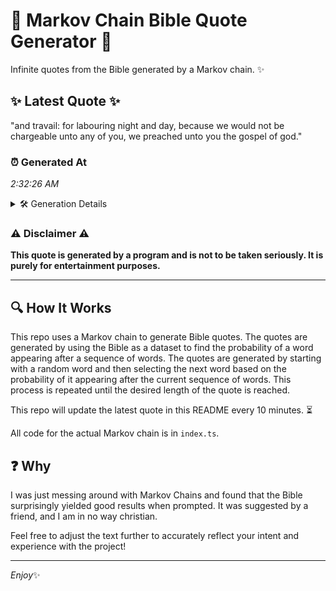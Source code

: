 # 📖 Markov Chain Bible Quote Generator 📖

Infinite quotes from the Bible generated by a Markov chain. ✨

## ✨ Latest Quote ✨
"and travail: for labouring night and day, because we would not be chargeable unto any of you, we preached unto you the gospel of god."

### ⏰ Generated At
*2:32:26 AM*

<details>
    <summary>🛠️ Generation Details</summary>
    <p>
        <strong>🌱 Seed:</strong> and<br>
        <strong>🔄 Iterations:</strong> 24<br>
        <strong>📜 Context History:</strong><br>[ and ]: travail:<br>[ and, travail: ]: for<br>[ and, travail:, for ]: labouring<br>[ and, travail:, for, labouring ]: night<br>[ and, travail:, for, labouring, night ]: and<br>[ and, travail:, for, labouring, night, and ]: day,<br>[ travail:, for, labouring, night, and, day, ]: because<br>[ for, labouring, night, and, day,, because ]: we<br>[ labouring, night, and, day,, because, we ]: would<br>[ night, and, day,, because, we, would ]: not<br>[ and, day,, because, we, would, not ]: be<br>[ day,, because, we, would, not, be ]: chargeable<br>[ because, we, would, not, be, chargeable ]: unto<br>[ we, would, not, be, chargeable, unto ]: any<br>[ would, not, be, chargeable, unto, any ]: of<br>[ not, be, chargeable, unto, any, of ]: you,<br>[ be, chargeable, unto, any, of, you, ]: we<br>[ chargeable, unto, any, of, you,, we ]: preached<br>[ unto, any, of, you,, we, preached ]: unto<br>[ any, of, you,, we, preached, unto ]: you<br>[ of, you,, we, preached, unto, you ]: the<br>[ you,, we, preached, unto, you, the ]: gospel<br>[ we, preached, unto, you, the, gospel ]: of<br>[ preached, unto, you, the, gospel, of ]: god.<br>
    </p>
</details>

### ⚠️ Disclaimer ⚠️
**This quote is generated by a program and is not to be taken seriously. It is purely for entertainment purposes.**

---

## 🔍 How It Works

This repo uses a Markov chain to generate Bible quotes. The quotes are generated by using the Bible as a dataset to find the probability of a word appearing after a sequence of words. The quotes are generated by starting with a random word and then selecting the next word based on the probability of it appearing after the current sequence of words. This process is repeated until the desired length of the quote is reached.

This repo will update the latest quote in this README every 10 minutes. ⏳

All code for the actual Markov chain is in `index.ts`.

## ❓ Why

I was just messing around with Markov Chains and found that the Bible surprisingly yielded good results when prompted. 
It was suggested by a friend, and I am in no way christian.

Feel free to adjust the text further to accurately reflect your intent and experience with the project!

---

*Enjoy*✨
